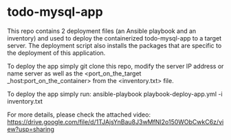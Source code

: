 # todo-mysql-app

This repo contains 2 deployment files (an Ansible playbook and an inventory) and used to deploy the containerized todo-mysql-app to a target server. The deployment script also installs the packages that are specific to the deployment of this application.

To deploy the app simply git clone this repo, modify the server IP address or name server as well as the <port_on_the_target _host:port_on_the_container> from the <inventory.txt> file.

To deploy the app simply run:  ansible-playbook playbook-deploy-app.yml -i inventory.txt

For more details, please check the attached video: https://drive.google.com/file/d/1TJAjsYnBau8J3wMfNI2o150WObCwkC6z/view?usp=sharing
